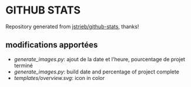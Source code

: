 # GITHUB STATS

Repository generated from [jstrieb/github-stats](https://github.com/jstrieb/github-stats), thanks!

## modifications apportées

- *generate_images.py*: ajout de la date et l'heure, pourcentage de projet terminé
- *generate_images.py*: build date and percentage of project complete
- *templates/overview.svg*: icon in color
